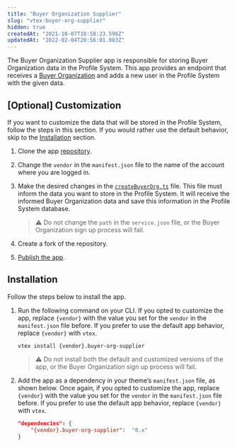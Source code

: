 ```yaml
---
title: "Buyer Organization Supplier"
slug: "vtex-buyer-org-supplier"
hidden: true
createdAt: "2021-10-07T18:58:23.596Z"
updatedAt: "2022-02-04T20:56:01.083Z"
---
```


The Buyer Organization Supplier app is responsible for storing Buyer Organization data in the Profile System. This app provides an endpoint that receives a [Buyer Organization](https://github.com/vtex-apps/buyer-org-supplier/blob/ec15a9b202f48c4ab94095b02348e70eebde5583/node/typings/buyerOrgService.d.ts) and adds a new user in the Profile System with the given data.

## [Optional] Customization

If you want to customize the data that will be stored in the Profile System, follow the steps in this section. If you would rather use the default behavior, skip to the [Installation](#installation) section.

1. Clone the app [repository](https://github.com/vtex-apps/buyer-org-supplier).
2. Change the `vendor` in the `manifest.json` file to the name of the account where you are logged in.
3. Make the desired changes in the [`createBuyerOrg.ts`](https://github.com/vtex-apps/buyer-org-supplier/blob/main/node/routes/createBuyerOrg.ts) file. This file must inform the data you want to store in the Profile System. It will receive the informed Buyer Organization data and save this information in the Profile System database.
    >⚠️ Do not change the `path` in the `service.json` file, or the Buyer Organization sign up process will fail.

4. Create a fork of the repository.
5. [Publish the app](https://developers.vtex.com/docs/guides/vtex-io-documentation-publishing-an-app).

## Installation

Follow the steps below to install the app.

1. Run the following command on your CLI. If you opted to customize the app, replace `{vendor}` with the value you set for the `vendor` in the `manifest.json` file before. If you prefer to use the default app behavior, replace `{vendor}` with `vtex`.

    ```
    vtex install {vendor}.buyer-org-supplier
    ```

    >⚠️ Do not install both the default and customized versions of the app, or the Buyer Organization sign up process will fail.

2. Add the app as a dependency in your theme’s `manifest.json` file, as shown below. Once again, if you opted to customize the app, replace `{vendor}` with the value you set for the `vendor` in the `manifest.json` file before. If you prefer to use the default app behavior, replace `{vendor}` with `vtex`.

    ```json
    "dependencies": {
        "{vendor}.buyer-org-supplier":  "0.x"
    }
    ```
